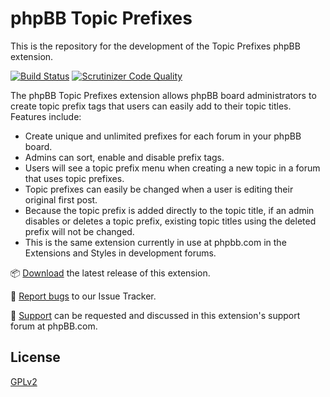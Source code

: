# phpBB Topic Prefixes

This is the repository for the development of the Topic Prefixes phpBB extension.

[![Build Status](https://travis-ci.org/phpbb-extensions/topicprefixes.png)](https://travis-ci.org/phpbb-extensions/topicprefixes)
[![Scrutinizer Code Quality](https://scrutinizer-ci.com/g/phpbb-extensions/topicprefixes/badges/quality-score.png?b=master)](https://scrutinizer-ci.com/g/phpbb-extensions/topicprefixes/?branch=master)

The phpBB Topic Prefixes extension allows phpBB board administrators to create topic prefix tags that users can easily add to their topic titles. Features include:

- Create unique and unlimited prefixes for each forum in your phpBB board.
- Admins can sort, enable and disable prefix tags.
- Users will see a topic prefix menu when creating a new topic in a forum that uses topic prefixes.
- Topic prefixes can easily be changed when a user is editing their original first post.
- Because the topic prefix is added directly to the topic title, if an admin disables or deletes a topic prefix, existing topic titles using the deleted prefix will not be changed.
- This is the same extension currently in use at phpbb.com in the Extensions and Styles in development forums.

📦 [Download](https://www.phpbb.com/customise/db/extension/topicprefixes/) the latest release of this extension.

🐞 [Report bugs](https://github.com/phpbb-extensions/topicprefixes/issues) to our Issue Tracker.

💬 [Support](https://www.phpbb.com/customise/db/extension/topicprefixes/support) can be requested and discussed in this extension's support forum at phpBB.com.

## License

[GPLv2](license.txt)

